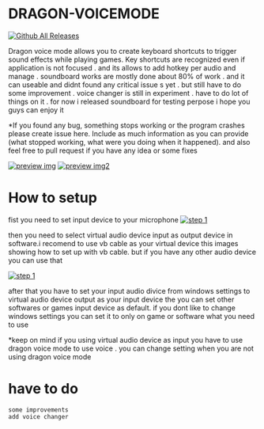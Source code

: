 # DRAGON-VOICEMODE

[![Github All Releases](https://img.shields.io/github/downloads/roosaramendis/DRAGON-VOICEMODE/total.svg)]()

Dragon voice mode allows you to create keyboard shortcuts to trigger sound effects while playing games. Key shortcuts are recognized even if application is not focused . and its allows to add hotkey per audio and manage . soundboard works are mostly done about 80% of work . and it can useable and
didnt found any critical issue s yet . but still have to do some improvement .
voice changer is still in experiment . have to do lot of things on it .
for now i released soundboard for testing perpose i hope you guys can enjoy it

*If you found any bug, something stops working or the program crashes please create issue here. Include as much information as you can provide (what stopped working, what were you doing when it happened). and also feel free to pull request if you have any idea or some fixes

[![preview img](https://github.com/roosaramendis/DRAGON-VOICEMODE/blob/voice-changer/preview_images/prwimg1.png)]()
[![preview img2](https://github.com/roosaramendis/DRAGON-VOICEMODE/blob/voice-changer/preview_images/prwimg2.png)]()

# How to setup

fist you need to set input device to your microphone 
[![step 1](https://github.com/roosaramendis/DRAGON-VOICEMODE/blob/voice-changer/preview_images/step%201.png)]()

then you need to select virtual audio device input as output device in software.i recomend to use vb cable as your virtual
device this images showing how to set up with vb cable. but if you have any other audio device you can use that 

[![step 1](https://github.com/roosaramendis/DRAGON-VOICEMODE/blob/voice-changer/preview_images/step%202.png)]()

after that you have to set your input audio divice from windows settings to virtual audio device output as your input device the you can set other softwares or games input device as default. if you dont like to change windows settings
you can set it to only on game or software what you need to use 

*keep on mind if you using virtual audio device as input you have to use dragon voice mode to use voice . you can change setting when you are not using dragon voice mode 

# have to do
    some improvements 
    add voice changer
